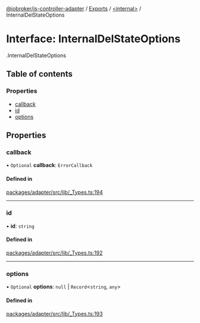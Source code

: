 [@iobroker/js-controller-adapter](../README.md) / [Exports](../modules.md) / [<internal\>](../modules/internal_.md) / InternalDelStateOptions

# Interface: InternalDelStateOptions

[<internal>](../modules/internal_.md).InternalDelStateOptions

## Table of contents

### Properties

- [callback](internal_.InternalDelStateOptions.md#callback)
- [id](internal_.InternalDelStateOptions.md#id)
- [options](internal_.InternalDelStateOptions.md#options)

## Properties

### callback

• `Optional` **callback**: `ErrorCallback`

#### Defined in

[packages/adapter/src/lib/_Types.ts:194](https://github.com/ioBroker/ioBroker.js-controller/blob/7c11c7b9/packages/adapter/src/lib/_Types.ts#L194)

___

### id

• **id**: `string`

#### Defined in

[packages/adapter/src/lib/_Types.ts:192](https://github.com/ioBroker/ioBroker.js-controller/blob/7c11c7b9/packages/adapter/src/lib/_Types.ts#L192)

___

### options

• `Optional` **options**: ``null`` \| `Record`<`string`, `any`\>

#### Defined in

[packages/adapter/src/lib/_Types.ts:193](https://github.com/ioBroker/ioBroker.js-controller/blob/7c11c7b9/packages/adapter/src/lib/_Types.ts#L193)
